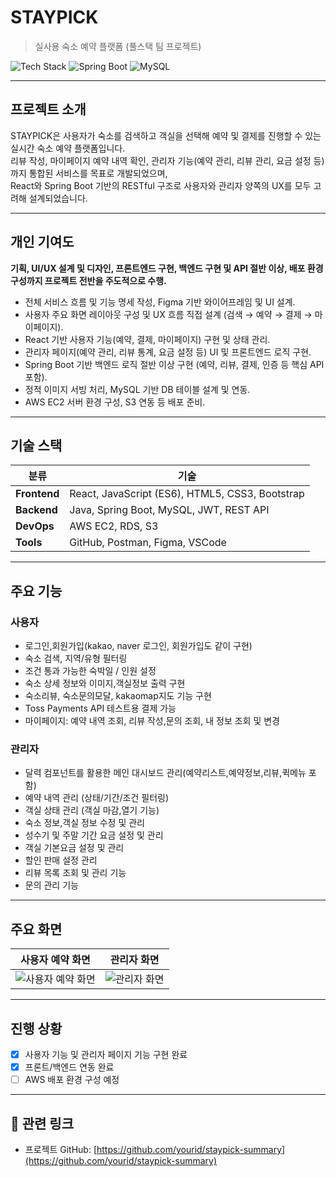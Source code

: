 # STAYPICK
> 실사용 숙소 예약 플랫폼 (풀스택 팀 프로젝트)

![Tech Stack](https://img.shields.io/badge/React-20232A?style=flat&logo=react&logoColor=61DAFB) 
![Spring Boot](https://img.shields.io/badge/SpringBoot-6DB33F?style=flat&logo=spring-boot&logoColor=white) 
![MySQL](https://img.shields.io/badge/MySQL-005C84?style=flat&logo=mysql&logoColor=white)

---

##  프로젝트 소개  
STAYPICK은 사용자가 숙소를 검색하고 객실을 선택해 예약 및 결제를 진행할 수 있는 실시간 숙소 예약 플랫폼입니다.  
리뷰 작성, 마이페이지 예약 내역 확인, 관리자 기능(예약 관리, 리뷰 관리, 요금 설정 등)까지 통합된 서비스를 목표로 개발되었으며,  
React와 Spring Boot 기반의 RESTful 구조로 사용자와 관리자 양쪽의 UX를 모두 고려해 설계되었습니다.

---

##  개인 기여도

**기획, UI/UX 설계 및 디자인, 프론트엔드 구현, 백엔드 구현 및 API 절반 이상, 배포 환경 구성까지 프로젝트 전반을 주도적으로 수행.**

- 전체 서비스 흐름 및 기능 명세 작성, Figma 기반 와이어프레임 및 UI 설계.  
- 사용자 주요 화면 레이아웃 구성 및 UX 흐름 직접 설계 (검색 → 예약 → 결제 → 마이페이지).  
- React 기반 사용자 기능(예약, 결제, 마이페이지) 구현 및 상태 관리.  
- 관리자 페이지(예약 관리, 리뷰 통계, 요금 설정 등) UI 및 프론트엔드 로직 구현.  
- Spring Boot 기반 백엔드 로직 절반 이상 구현 (예약, 리뷰, 결제, 인증 등 핵심 API 포함).  
- 정적 이미지 서빙 처리, MySQL 기반 DB 테이블 설계 및 연동.  
- AWS EC2 서버 환경 구성, S3 연동 등 배포 준비.

---

## 기술 스택

| 분류       | 기술 |
|------------|-----------|
| **Frontend** | React, JavaScript (ES6), HTML5, CSS3, Bootstrap |
| **Backend**  | Java, Spring Boot, MySQL, JWT, REST API |
| **DevOps**   | AWS EC2, RDS, S3 |
| **Tools**    | GitHub, Postman, Figma, VSCode |

---

##  주요 기능

### 사용자
- 로그인,회원가입(kakao, naver 로그인, 회원가입도 같이 구현)
- 숙소 검색, 지역/유형 필터링
- 조건 통과 가능한 숙박일 / 인원 설정
- 숙소 상세 정보와 이미지,객실정보 출력 구현
- 숙소리뷰, 숙소문의모달, kakaomap지도 기능 구현
- Toss Payments API 테스트용 결제 가능
- 마이페이지: 예약 내역 조회, 리뷰 작성,문의 조회, 내 정보 조회 및 변경

### 관리자
- 달력 컴포넌트를 활용한 메인 대시보드 관리(예약리스트,예약정보,리뷰,퀵메뉴 포함)
- 예약 내역 관리 (상태/기간/조건 필터링)
- 객실 상태 관리 (객실 마감,열기 기능)
- 숙소 정보,객실 정보 수정 및 관리
- 성수기 및 주말 기간 요금 설정 및 관리
- 객실 기본요금 설정 및 관리
- 할인 판매 설정 관리
- 리뷰 목록 조회 및 관리 기능
- 문의 관리 기능

---

## 주요 화면

| 사용자 예약 화면 | 관리자 화면 |
|------------------|----------------|
| ![사용자 예약 화면](./images/reservation.png) | ![관리자 화면](./images/admin.png) |

---

## 진행 상황

- [x] 사용자 기능 및 관리자 페이지 기능 구현 완료
- [x] 프론트/백엔드 연동 완료
- [ ] AWS 배포 환경 구성 예정

---

## 🔗 관련 링크

- 프로젝트 GitHub: [https://github.com/yourid/staypick-summary](https://github.com/yourid/staypick-summary)  
